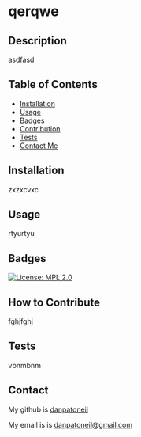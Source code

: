 # qerqwe


  ## Description
  asdfasd

  ## Table of Contents

  - [Installation](#installation)
  - [Usage](#usage)
  - [Badges](#badges)
  - [Contribution](#contribution)
  - [Tests](#tests)
  - [Contact Me](#contact)

  ## Installation
  zxzxcvxc

  ## Usage
  rtyurtyu

  ## Badges
  [![License: MPL 2.0](https://img.shields.io/badge/License-MPL_2.0-brightgreen.svg)](https://opensource.org/licenses/MPL-2.0)

  ## How to Contribute
  fghjfghj

  ## Tests
  vbnmbnm

  ## Contact
  My github is [danpatoneil](https://github.com/danpatoneil)
  

   My email is is danpatoneil@gmail.com